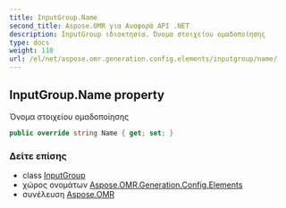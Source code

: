 ```yaml
---
title: InputGroup.Name
second_title: Aspose.OMR για Αναφορά API .NET
description: InputGroup ιδιοκτησία. Όνομα στοιχείου ομαδοποίησης
type: docs
weight: 110
url: /el/net/aspose.omr.generation.config.elements/inputgroup/name/
---
```

## InputGroup.Name property

Όνομα στοιχείου ομαδοποίησης

```csharp
public override string Name { get; set; }
```

### Δείτε επίσης

* class [InputGroup](../)
* χώρος ονομάτων [Aspose.OMR.Generation.Config.Elements](../../inputgroup/)
* συνέλευση [Aspose.OMR](../../../)


